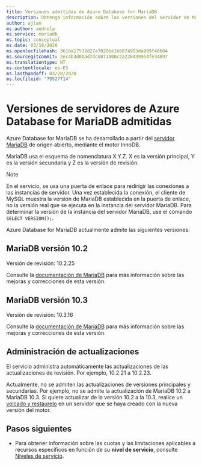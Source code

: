 ```yaml
---
title: Versiones admitidas de Azure Database for MariaDB
description: Obtenga información sobre las versiones del servidor de MariaDB que se admiten en el servicio Azure Database for MariaDB.
author: ajlam
ms.author: andrela
ms.service: mariadb
ms.topic: conceptual
ms.date: 03/18/2020
ms.openlocfilehash: 361ba17532d27a7020be1b6874993da999f48604
ms.sourcegitcommit: 2ec4b3d0bad7dc0071400c2a2264399e4fe34897
ms.translationtype: HT
ms.contentlocale: es-ES
ms.lasthandoff: 03/28/2020
ms.locfileid: "79527714"
---
```

# <a name="supported-azure-database-for-mariadb-server-versions"></a>Versiones de servidores de Azure Database for MariaDB admitidas

Azure Database for MariaDB se ha desarrollado a partir del [servidor MariaDB](https://downloads.mariadb.org/) de origen abierto, mediante el motor InnoDB.

MariaDB usa el esquema de nomenclatura X.Y.Z. X es la versión principal, Y es la versión secundaria y Z es la versión de revisión.

> [!NOTE]
> En el servicio, se usa una puerta de enlace para redirigir las conexiones a las instancias de servidor. Una vez establecida la conexión, el cliente de MySQL muestra la versión de MariaDB establecida en la puerta de enlace, no la versión real que se ejecuta en la instancia del servidor MariaDB. Para determinar la versión de la instancia del servidor MariaDB, use el comando `SELECT VERSION();`.

Azure Database for MariaDB actualmente admite las siguientes versiones:

## <a name="mariadb-version-102"></a>MariaDB versión 10.2

Versión de revisión: 10.2.25

Consulte la [documentación de MariaDB](https://mariadb.com/kb/en/library/mariadb-10225-release-notes/) para más información sobre las mejoras y correcciones de esta versión.

## <a name="mariadb-version-103"></a>MariaDB versión 10.3

Versión de revisión: 10.3.16

Consulte la [documentación de MariaDB](https://mariadb.com/kb/en/library/mariadb-10316-release-notes/) para más información sobre las mejoras y correcciones de esta versión.

## <a name="managing-updates-and-upgrades"></a>Administración de actualizaciones
El servicio administra automáticamente las actualizaciones de las actualizaciones de revisión. Por ejemplo, 10.2.21 a 10.2.23.  

Actualmente, no se admiten las actualizaciones de versiones principales y secundarias. Por ejemplo, no se admite la actualización de MariaDB 10.2 a MariaDB 10.3. Si quiere actualizar de la versión 10.2 a la 10.3, realice un [volcado y restáurelo](./howto-migrate-dump-restore.md) en un servidor que se haya creado con la nueva versión del motor.

## <a name="next-steps"></a>Pasos siguientes

- Para obtener información sobre las cuotas y las limitaciones aplicables a recursos específicos en función de su **nivel de servicio**, consulte [Niveles de servicio](./concepts-pricing-tiers.md).
